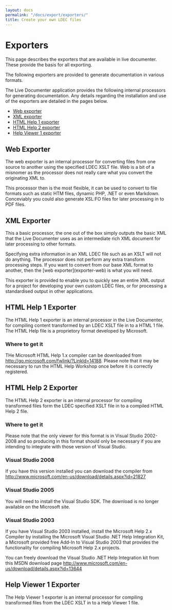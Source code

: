 ```yaml
---
layout: docs
permalink: "/docs/export/exporters/"
title: Create your own LDEC files
---
```


# Exporters

This page describes the exporters that are available in live documenter. These provide the
basis for all exporting.

The following exporters are provided to generate documentation in various formats.

<p>The Live Documenter application provides the following internal processors for generating documentation. Any details regarding the installation and use of the exporters are detailed in the pages below.</p>

<ul>
    <li><a href="#web">Web exporter</a></li>
    <li><a href="#xml">XML exporter</a></li>
    <li><a href="#htmlhelp1">HTML Help 1 exporter</a></li>
    <li><a href="#htmlhelp2">HTML Help 2 exporter</a></li>
    <li><a href="#helpviewer1">Help Viewer 1 exporter</a></li>
</ul>

<h2 id="web">Web Exporter</h2>
<p>The web exporter is an internal processor for converting files from one source to another using 
    the specified LDEC XSLT file. Web is a bit of a misnomer as the processor does not really care
     what you convert the originating XML to.</p>

<p>This processor then is the most flexible, it can be used to convert to file formats such as static
     HTM files, dynamic PHP, .NET or even Markdown. Conceviably you could also generate XSL:FO files
     for later processing in to PDF files.</p>

<h2 id="xml">XML Exporter</h2>
<p>This a basic processor, the one out of the box simply outputs the basic XML that the Live 
Documenter uses as an intermediate rich XML document for later processing to other formats.</p>

<p>Specifying extra information in an XML LDEC file such as an XSLT will not do anything. The 
processor does not perform any extra transform processing steps. If you want to convert from 
our base XML format to another, then the [web exporter](exporter-web) is what you will need.</p>

<p>This exporter is provided to enable you to quickly see an entire XML output for a project for
developing your own custom LDEC files, or for processing a standardised output in other applications.</p>

<h2 id="htmlhelp1">HTML Help 1 Exporter</h2>
<p>The HTML Help 1 exporter is an internal processor in the Live Documenter, for compiling content transformed by an LDEC XSLT file in to a HTML 1 file. The HTML Help file is a proprietory format developed by Microsoft.</p>

<h3>Where to get it</h3>
<p>THe Microsoft HTML Help 1.x compiler can be downloaded from <a href="http://go.microsoft.com/fwlink/?LinkId=14188">http://go.microsoft.com/fwlink/?LinkId=14188</a>. Please note that it may be necessary to run the HTML Help Workshop once before it is correctly registered.</p>

<h2 id="htmlhelp2">HTML Help 2 Exporter</h2>
<p>The HTML Help 2 exporter is an internal processor for compiling transformed files form the LDEC specified XSLT file in to a compiled HTML Help 2 file.</p>

<h3>Where to get it</h3>
<p>Please note that the only viewer for this format is in Visual Studio 2002-2008 and so producing in this format should only be necessary
    if you are intending to integrate with those version of Visual Studio.</p>

<h3>Visual Studio 2008</h3>
<p>If you have this version installed you can download the compiler from <a href="http://www.microsoft.com/en-us/download/details.aspx?id=21827">http://www.microsoft.com/en-us/download/details.aspx?id=21827</a></p>

<h3>Visual Studio 2005</h3>
<p>You will need to install the Visual Studio SDK. The download is no longer available on the Microsoft site.</p>

<h3>Visual Studio 2003</h3>
<p>If you have Visual Studio 2003 installed, install the Microsoft Help 2.x Compiler by installing the 
    Microsoft Visual Studio .NET Help Integration Kit, a Microsoft provided free Add-In to Visual Studio 
    2003 that provides the functionality for compiling Microsoft Help 2.x projects.</p>

<p>You can freely download the Visual Studio .NET Help Integration kit from this MSDN download page 
    <a href="http://www.microsoft.com/en-us/download/details.aspx?id=13644">http://www.microsoft.com/en-us/download/details.aspx?id=13644</a></p>

<h2 id="helpviewer1">Help Viewer 1 Exporter</h2>
<p>The Help Viewer 1 exporter is an internal processor for compiling transformed files from the LDEC XSLT in to a Help Viewer 1 file.</p>
